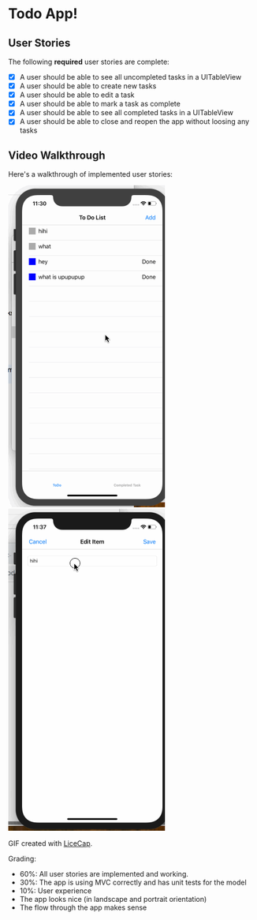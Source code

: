 # Todo App!

## User Stories

The following **required** user stories are complete:

- [x] A user should be able to see all uncompleted tasks in a UITableView
- [x] A user should be able to create new tasks
- [x] A user should be able to edit a task
- [x] A user should be able to mark a task as complete
- [x] A user should be able to see all completed tasks in a UITableView
- [x] A user should be able to close and reopen the app without loosing any tasks

## Video Walkthrough

Here's a walkthrough of implemented user stories:

<img src='https://github.com/paulpowang/Todo-App/blob/master/src/todoapp_01.gif' title='Video Walkthrough' width='' alt='Video Walkthrough' /><img src='https://github.com/paulpowang/Todo-App/blob/master/src/todoapp_02.gif' title='Video Walkthrough' width='' alt='Video Walkthrough' />

GIF created with [LiceCap](http://www.cockos.com/licecap/).

Grading:
- 60%: All user stories are implemented and working.
- 30%: The app is using MVC correctly and has unit tests for the model
- 10%: User experience
- The app looks nice (in landscape and portrait orientation)
- The flow through the app makes sense

